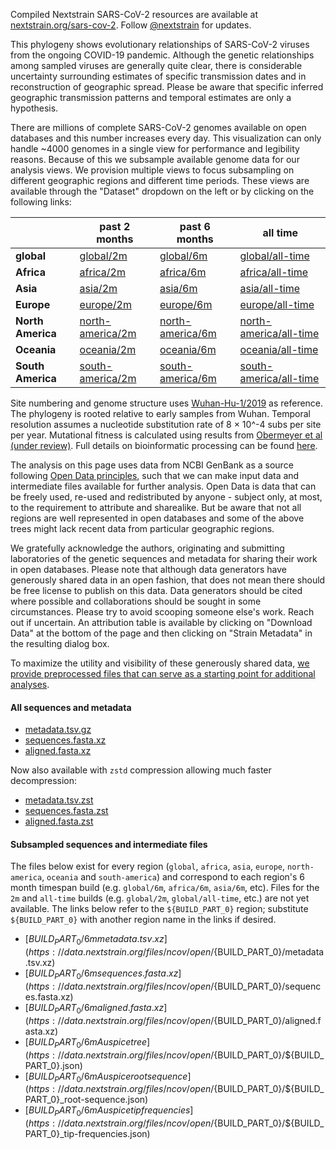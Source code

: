 Compiled Nextstrain SARS-CoV-2 resources are available at [nextstrain.org/sars-cov-2](https://nextstrain.org/sars-cov-2/). Follow [@nextstrain](https://twitter.com/nextstrain) for updates.

This phylogeny shows evolutionary relationships of SARS-CoV-2 viruses from the ongoing COVID-19 pandemic. Although the genetic relationships among sampled viruses are generally quite clear, there is considerable uncertainty surrounding estimates of specific transmission dates and in reconstruction of geographic spread. Please be aware that specific inferred geographic transmission patterns and temporal estimates are only a hypothesis.

There are millions of complete SARS-CoV-2 genomes available on open databases and this number increases every day. This visualization can only handle ~4000 genomes in a single view for performance and legibility reasons. Because of this we subsample available genome data for our analysis views. We provision multiple views to focus subsampling on different geographic regions and different time periods. These views are available through the "Dataset" dropdown on the left or by clicking on the following links:

| &nbsp;            | past 2 months                                                            | past 6 months                                                            | all time                                                                             |
| ----------------- | ------------------------------------------------------------------------ | ------------------------------------------------------------------------ | ------------------------------------------------------------------------------------ |
| **global**        | [global/2m](/ncov/open/global/2m)                                        | [global/6m](/ncov/open/global/6m)                                        | [global/all-time](/ncov/open/global/all-time)                                        |
| **Africa**        | [africa/2m](/ncov/open/africa/2m?f_region=Africa)                        | [africa/6m](/ncov/open/africa/6m?f_region=Africa)                        | [africa/all-time](/ncov/open/africa/all-time?f_region=Africa)                        |
| **Asia**          | [asia/2m](/ncov/open/asia/2m?f_region=Asia)                              | [asia/6m](/ncov/open/asia/6m?f_region=Asia)                              | [asia/all-time](/ncov/open/asia/all-time?f_region=Asia)                              |
| **Europe**        | [europe/2m](/ncov/open/europe/2m?f_region=Europe)                        | [europe/6m](/ncov/open/europe/6m?f_region=Europe)                        | [europe/all-time](/ncov/open/europe/all-time?f_region=Europe)                        |
| **North America** | [north-america/2m](/ncov/open/north-america/2m?f_region=North%20America) | [north-america/6m](/ncov/open/north-america/6m?f_region=North%20America) | [north-america/all-time](/ncov/open/north-america/all-time?f_region=North%20America) |
| **Oceania**       | [oceania/2m](/ncov/open/oceania/2m?f_region=Oceania)                     | [oceania/6m](/ncov/open/oceania/6m?f_region=Oceania)                     | [oceania/all-time](/ncov/open/oceania/all-time?f_region=Oceania)                     |
| **South America** | [south-america/2m](/ncov/open/south-america/2m?f_region=South%20America) | [south-america/6m](/ncov/open/south-america/6m?f_region=South%20America) | [south-america/all-time](/ncov/open/south-america/all-time?f_region=South%20America) |

Site numbering and genome structure uses [Wuhan-Hu-1/2019](https://www.ncbi.nlm.nih.gov/nuccore/MN908947) as reference. The phylogeny is rooted relative to early samples from Wuhan. Temporal resolution assumes a nucleotide substitution rate of 8 &times; 10^-4 subs per site per year. Mutational fitness is calculated using results from [Obermeyer et al (under review)](https://www.medrxiv.org/content/10.1101/2021.09.07.21263228v1). Full details on bioinformatic processing can be found [here](https://github.com/nextstrain/ncov).

The analysis on this page uses data from NCBI GenBank as a source following [Open Data principles](https://opendatahandbook.org/guide/en/what-is-open-data/), such that we can make input data and intermediate files available for further analysis. Open Data is data that can be freely used, re-used and redistributed by anyone - subject only, at most, to the requirement to attribute and sharealike. But be aware that not all regions are well represented in open databases and some of the above trees might lack recent data from particular geographic regions.

We gratefully acknowledge the authors, originating and submitting laboratories of the genetic sequences and metadata for sharing their work in open databases. Please note that although data generators have generously shared data in an open fashion, that does not mean there should be free license to publish on this data. Data generators should be cited where possible and collaborations should be sought in some circumstances. Please try to avoid scooping someone else's work. Reach out if uncertain. An attribution table is available by clicking on "Download Data" at the bottom of the page and then clicking on "Strain Metadata" in the resulting dialog box.

To maximize the utility and visibility of these generously shared data, [we provide preprocessed files that can serve as a starting point for additional analyses](https://docs.nextstrain.org/projects/ncov/en/latest/reference/remote_inputs.html).

#### All sequences and metadata

- [metadata.tsv.gz](https://data.nextstrain.org/files/ncov/open/metadata.tsv.gz)
- [sequences.fasta.xz](https://data.nextstrain.org/files/ncov/open/sequences.fasta.xz)
- [aligned.fasta.xz](https://data.nextstrain.org/files/ncov/open/aligned.fasta.xz)

Now also available with `zstd` compression allowing much faster decompression:

- [metadata.tsv.zst](https://data.nextstrain.org/files/ncov/open/metadata.tsv.zst)
- [sequences.fasta.zst](https://data.nextstrain.org/files/ncov/open/sequences.fasta.zst)
- [aligned.fasta.zst](https://data.nextstrain.org/files/ncov/open/aligned.fasta.zst)

#### Subsampled sequences and intermediate files

The files below exist for every region (`global`, `africa`, `asia`, `europe`, `north-america`, `oceania` and `south-america`) and correspond to each region's 6 month timespan build (e.g. `global/6m`, `africa/6m`, `asia/6m`, etc).
Files for the `2m` and `all-time` builds (e.g. `global/2m`, `global/all-time`, etc.) are not yet available.
The links below refer to the `${BUILD_PART_0}` region; substitute `${BUILD_PART_0}` with another region name in the links if desired.

- [${BUILD_PART_0}/6m metadata.tsv.xz](https://data.nextstrain.org/files/ncov/open/${BUILD_PART_0}/metadata.tsv.xz)
- [${BUILD_PART_0}/6m sequences.fasta.xz](https://data.nextstrain.org/files/ncov/open/${BUILD_PART_0}/sequences.fasta.xz)
- [${BUILD_PART_0}/6m aligned.fasta.xz](https://data.nextstrain.org/files/ncov/open/${BUILD_PART_0}/aligned.fasta.xz)
- [${BUILD_PART_0}/6m Auspice tree](https://data.nextstrain.org/files/ncov/open/${BUILD_PART_0}/${BUILD_PART_0}.json)
- [${BUILD_PART_0}/6m Auspice root sequence](https://data.nextstrain.org/files/ncov/open/${BUILD_PART_0}/${BUILD_PART_0}_root-sequence.json)
- [${BUILD_PART_0}/6m Auspice tip frequencies](https://data.nextstrain.org/files/ncov/open/${BUILD_PART_0}/${BUILD_PART_0}_tip-frequencies.json)
